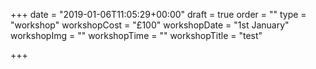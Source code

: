 +++
date = "2019-01-06T11:05:29+00:00"
draft = true
order = ""
type = "workshop"
workshopCost = "£100"
workshopDate = "1st January"
workshopImg = ""
workshopTime = ""
workshopTitle = "test"

+++
